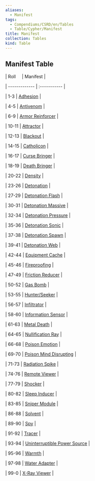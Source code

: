 ```yaml
---
aliases:
  - Manifest
tags:
  - Compendiums/CSRD/en/Tables
  - Table/Cypher/Manifest
title: Manifest
collection: Tables
kind: Table
---
```

## Manifest Table  
|  Roll &nbsp; &nbsp; | Manifest  |  
| ------------- | :----------- |  
| 1-3 | [Adhesion](Adhesion.md) |  
| 4-5 | [Antivenom](Antivenom.md) |  
| 6-9 | [Armor Reinforcer](Armor-Reinforcer.md) |  
| 10-11 | [Attractor](Attractor.md) |  
| 12-13 | [Blackout](Blackout.md) |  
| 14-15 | [Catholicon](Catholicon.md) |  
| 16-17 | [Curse Bringer](Curse-Bringer.md) |  
| 18-19 | [Death Bringer](Death-Bringer.md) |  
| 20-22 | [Density](Density.md) |  
| 23-26 | [Detonation](Detonation.md) |  
| 27-29 | [Detonation Flash](Detonation-Flash.md) |  
| 30-31 | [Detonation Massive](Detonation-Massive.md) |  
| 32-34 | [Detonation Pressure](Detonation-Pressure.md) |  
| 35-36 | [Detonation Sonic](Detonation-Sonic.md) |  
| 37-38 | [Detonation Spawn](Detonation-Spawn.md) |  
| 39-41 | [Detonation Web](Detonation-Web.md) |  
| 42-44 | [Equipment Cache](Equipment-Cache.md) |  
| 45-46 | [Fireproofing](Fireproofing.md) |  
| 47-49 | [Friction Reducer](Friction-Reducer.md) |  
| 50-52 | [Gas Bomb](Gas-Bomb.md) |  
| 53-55 | [Hunter/Seeker](Hunter/Seeker.md) |  
| 56-57 | [Infiltrator](Infiltrator.md) |  
| 58-60 | [Information Sensor](Information-Sensor.md) |  
| 61-63 | [Metal Death](Metal-Death.md) |  
| 64-65 | [Nullification Ray](Nullification-Ray.md) |  
| 66-68 | [Poison Emotion](Poison-Emotion.md) |  
| 69-70 | [Poison Mind Disrupting](Poison-Mind-Disrupting.md) |  
| 71-73 | [Radiation Spike](Radiation-Spike.md) |  
| 74-76 | [Remote Viewer](Remote-Viewer.md) |  
| 77-79 | [Shocker](Shocker.md) |  
| 80-82 | [Sleep Inducer](Sleep-Inducer.md) |  
| 83-85 | [Sniper Module](Sniper-Module.md) |  
| 86-88 | [Solvent](Solvent.md) |  
| 89-90 | [Spy](Spy.md) |  
| 91-92 | [Tracer](Tracer.md) |  
| 93-94 | [Uninterruptible Power Source](Uninterruptible-Power-Source.md) |  
| 95-96 | [Warmth](Warmth.md) |  
| 97-98 | [Water Adapter](Water-Adapter.md) |  
| 99-0 | [X-Ray Viewer](X-Ray-Viewer.md) |